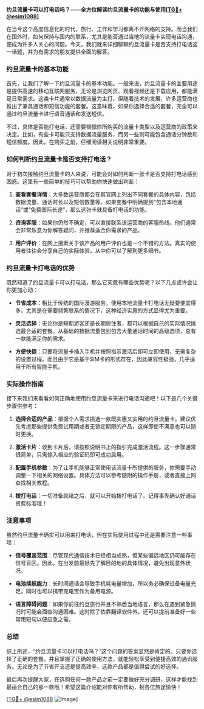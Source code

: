 **约旦流量卡可以打电话吗？——全方位解读约旦流量卡的功能与使用[[TG💪+ @esim1088](https://t.me/s/esim1088)]**

在当今这个高度信息化的时代，旅行、工作和学习都离不开网络的支持。而当我们在国外时，如何保持与国内的联系，尤其是能否通过当地的流量卡实现电话沟通，便成为许多人关心的问题。今天，我们就来详细聊聊约旦流量卡是否支持打电话这一话题，并为有需求的朋友提供全面的解答。

### 约旦流量卡的基本功能

首先，让我们了解一下约旦流量卡的基本功能。一般来说，约旦流量卡的主要用途是提供高速的移动互联网服务，无论是浏览网页、观看视频还是下载应用，都能满足日常需求。这类卡片通常以数据流量为主打，但随着技术的发展，许多运营商也推出了兼具通话和短信功能的套餐。这意味着，如果你选择合适的套餐，完全可以通过约旦流量卡进行语音通话和发送短信。

不过，具体是否能打电话，还需要根据你所购买的流量卡类型以及运营商的政策来决定。比如，有些卡可能只支持数据流量服务，而另一些则可能包含通话分钟数和短信额度。因此，在购买之前，仔细阅读相关说明非常重要。

### 如何判断约旦流量卡是否支持打电话？

对于初次接触约旦流量卡的人来说，可能会对如何判断一张卡是否支持打电话感到困惑。这里有一些简单的技巧可以帮助你快速做出判断：

1. **查看套餐详情**：大多数运营商都会在其官网上列出不同套餐的具体内容，包括数据流量、通话时长以及短信数量等。如果套餐中明确提到“包含本地通话”或“免费国际长途”，那么这张卡就具备打电话的功能。
   
2. **咨询客服**：如果你仍然不确定，可以直接联系该运营商的客服热线。他们通常会非常乐意为你解答疑问，并推荐适合你需求的产品。

3. **用户评价**：在网上搜索关于该产品的用户评价也是一个不错的方法。真实的使用者往往会分享自己的实际体验，从中你可以了解到更多细节。

### 约旦流量卡打电话的优势

既然知道了约旦流量卡可以打电话，那么它究竟有哪些优势呢？以下几点或许会让你更加心动：

- **节省成本**：相比于传统的国际漫游服务，使用本地流量卡打电话无疑要便宜得多。尤其是在需要频繁联系的情况下，这种经济实惠的方式显得尤为重要。
  
- **灵活选择**：无论你是短期游客还是长期居住者，都可以根据自己的实际情况挑选最合适的套餐。从基础的数据流量包到包含大量通话时间的高级选项，总有一款能满足你的需求。

- **方便快捷**：只要将流量卡插入手机并按照指示激活后即可立即使用，无需复杂的设置过程。而且由于它是基于SIM卡的形式存在，因此兼容性极强，几乎适用于所有智能手机。

### 实际操作指南

接下来我们来看看如何正确地使用约旦流量卡来进行电话沟通吧！以下是几个关键步骤供参考：

1. **选择合适的产品**：根据个人需求挑选一款既实惠又实用的约旦流量卡。建议优先考虑那些提供免费试用期或者无锁定期限的产品，这样即使不满意也可以随时更换。

2. **激活卡片**：收到卡片后，请按照说明书上的指引完成激活流程。这一步骤通常很简单，只需输入相应的验证码即可成功启用。

3. **配置手机参数**：为了让手机能够正常使用该流量卡所提供的服务，你需要手动调整一下相关的网络设置。具体方法可以参考随附的操作手册，或者直接上网查找相关教程。

4. **拨打电话**：一切准备就绪之后，就可以开始拨打电话了。记得事先确认好通话资费标准哦！

### 注意事项

虽然约旦流量卡确实可以用来打电话，但在实际使用过程中还是需要注意一些事项：

- **信号覆盖范围**：尽管现代通信技术已经相当成熟，但某些偏远地区仍可能存在信号盲区。因此，在出发前最好先了解目的地的具体情况，避免出现意外状况。

- **电池续航能力**：长时间通话会导致手机耗电量增加，所以务必确保设备电量充足。同时也可以携带充电宝作为备用电源。

- **语言障碍问题**：如果你前往约旦旅行并且不熟悉当地语言，那么在遇到紧急情况时可能会面临沟通困难。这时除了依靠翻译软件外，还可以提前准备好一些常用短句以便应急之需。

### 总结

综上所述，“约旦流量卡可以打电话吗？”这个问题的答案显然是肯定的。只要你选择了正确的套餐，并且掌握了正确的使用方法，就能轻松享受到便捷高效的通讯服务。无论是为了节省开支还是提高效率，这款产品都是值得尝试的好选择。

最后再次提醒大家，在选购任何一款产品之前一定要做好充分调研，这样才能找到最适合自己的那一款哦！希望这篇介绍能对你有所帮助，祝各位旅途愉快！

[[TG💪+ @esim1088](https://t.me/s/esim1088) ![Image](https://i.postimg.cc/4NQfJmqS/Snipaste-2025-05-13-00-14-12.png)]